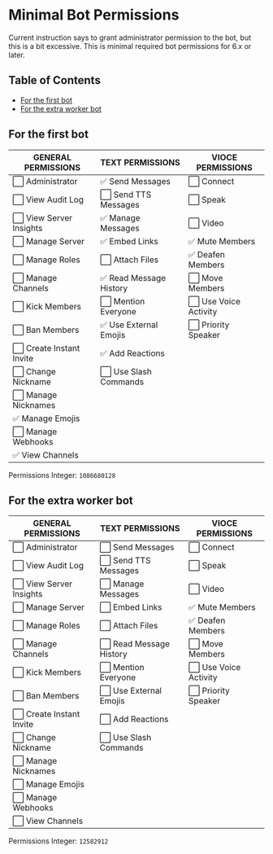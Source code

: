 <!-- omit in toc -->
# Minimal Bot Permissions

Current instruction says to grant administrator permission to the bot, but this is a bit excessive. This is minimal required bot permissions for 6.x or later.

<!-- omit in toc -->
## Table of Contents

- [For the first bot](#for-the-first-bot)
- [For the extra worker bot](#for-the-extra-worker-bot)

## For the first bot

| GENERAL PERMISSIONS     | TEXT PERMISSIONS       | VIOCE PERMISSIONS    |
| ----------------------- | ---------------------- | -------------------- |
| ⬜ Administrator         | ✅ Send Messages        | ⬜ Connect            |
| ⬜ View Audit Log        | ⬜ Send TTS Messages    | ⬜ Speak              |
| ⬜ View Server Insights  | ✅ Manage Messages      | ⬜ Video              |
| ⬜ Manage Server         | ✅ Embed Links          | ✅ Mute Members       |
| ⬜ Manage Roles          | ⬜ Attach Files         | ✅ Deafen Members     |
| ⬜ Manage Channels       | ✅ Read Message History | ⬜ Move Members       |
| ⬜ Kick Members          | ⬜ Mention Everyone     | ⬜ Use Voice Activity |
| ⬜ Ban Members           | ✅ Use External Emojis  | ⬜ Priority Speaker   |
| ⬜ Create Instant Invite | ✅ Add Reactions        |                      |
| ⬜ Change Nickname       | ⬜ Use Slash Commands   |                      |
| ⬜ Manage Nicknames      |                        |                      |
| ✅ Manage Emojis         |                        |                      |
| ⬜ Manage Webhooks       |                        |                      |
| ✅ View Channels         |                        |                      |

Permissions Integer: `1086680128`

## For the extra worker bot

| GENERAL PERMISSIONS     | TEXT PERMISSIONS       | VIOCE PERMISSIONS    |
| ----------------------- | ---------------------- | -------------------- |
| ⬜ Administrator         | ⬜ Send Messages        | ⬜ Connect            |
| ⬜ View Audit Log        | ⬜ Send TTS Messages    | ⬜ Speak              |
| ⬜ View Server Insights  | ⬜ Manage Messages      | ⬜ Video              |
| ⬜ Manage Server         | ⬜ Embed Links          | ✅ Mute Members       |
| ⬜ Manage Roles          | ⬜ Attach Files         | ✅ Deafen Members     |
| ⬜ Manage Channels       | ⬜ Read Message History | ⬜ Move Members       |
| ⬜ Kick Members          | ⬜ Mention Everyone     | ⬜ Use Voice Activity |
| ⬜ Ban Members           | ⬜ Use External Emojis  | ⬜ Priority Speaker   |
| ⬜ Create Instant Invite | ⬜ Add Reactions        |                      |
| ⬜ Change Nickname       | ⬜ Use Slash Commands   |                      |
| ⬜ Manage Nicknames      |                        |                      |
| ⬜ Manage Emojis         |                        |                      |
| ⬜ Manage Webhooks       |                        |                      |
| ⬜ View Channels         |                        |                      |

Permissions Integer: `12582912`
